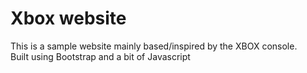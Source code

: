 # Xbox website

This is a sample website mainly based/inspired by the XBOX console.\
Built using Bootstrap and a bit of Javascript
